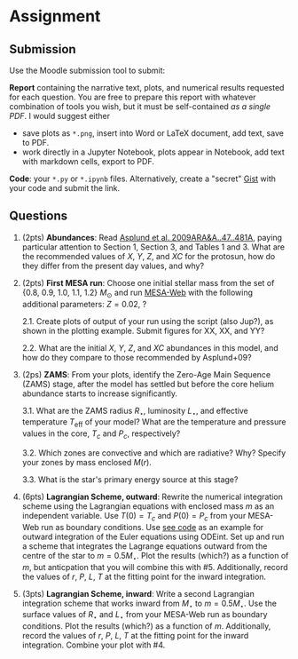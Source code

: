 # Assignment

## Submission
Use the Moodle submission tool to submit:

**Report** containing the narrative text, plots, and numerical results requested for each question. You are free to prepare this report with whatever combination of tools you wish, but it must be self-contained *as a single PDF*. I would suggest either
* save plots as `*.png`, insert into Word or LaTeX document, add text, save to PDF.
* work directly in a Jupyter Notebook, plots appear in Notebook, add text with markdown cells, export to PDF.

**Code**: your `*.py` or `*.ipynb` files. Alternatively, create a "secret" [Gist](https://gist.github.com/) with your code and submit the link.

## Questions

1. (2pts) **Abundances**: Read [Asplund et al. 2009ARA&A..47..481A](https://ui.adsabs.harvard.edu/abs/2009ARA%26A..47..481A/abstract), paying particular attention to Section 1, Section 3, and Tables 1 and 3. What are the recommended values of $X$, $Y$, $Z$, and $XC$ for the protosun, how do they differ from the present day values, and why?

2. (2pts) **First MESA run**: Choose one initial stellar mass from the set of {0.8, 0.9, 1.0, 1.1, 1.2} $M_\odot$ and run [MESA-Web](http://user.astro.wisc.edu/~townsend/static.php?ref=mesa-web) with the following additional parameters: $Z = 0.02$, ?
    
    2.1. Create plots of output of your run using the script (also Jup?), as shown in the plotting example. Submit figures for XX, XX, and YY?
    
    2.2. What are the initial $X$, $Y$, $Z$, and $XC$ abundances in this model, and how do they compare to those recommended by Asplund+09? 

3. (2ps) **ZAMS**: From your plots, identify the Zero-Age Main Sequence (ZAMS) stage, after the model has settled but before the core helium abundance starts to increase significantly. 

    3.1. What are the ZAMS radius $R_\star$, luminosity $L_\star$, and effective temperature $T_\mathrm{eff}$ of your model? What are the temperature and pressure values in the core, $T_c$ and $P_c$, respectively?

    3.2. Which zones are convective and which are radiative? Why? Specify your zones by mass enclosed $M(r)$.

    3.3. What is the star's primary energy source at this stage?

4. (6pts) **Lagrangian Scheme, outward**: Rewrite the numerical integration scheme using the Lagrangian equations with enclosed mass $m$ as an independent variable. Use $T(0) = T_c$ and $P(0) = P_c$ from your MESA-Web run as boundary conditions. Use [see code]() as an example for outward integration of the Euler equations using ODEint. Set up and run a scheme that integrates the Lagrange equations outward from the centre of the star to $m=0.5M_\star$. Plot the results (which?) as a function of $m$, but anticpation that you will combine this with #5. Additionally, record the values of $r$, $P$, $L$, $T$ at the fitting point for the inward integration.

5. (3pts) **Lagrangian Scheme, inward**: Write a second Lagrangian integration scheme that works inward from $M_\star$ to $m=0.5M_\star$. Use the surface values of $R_\star$ and $L_\star$ from your MESA-Web run as boundary conditions. Plot the results (which?) as a function of $m$. Additionally, record the values of $r$, $P$, $L$, $T$ at the fitting point for the inward integration. Combine your plot with #4.
